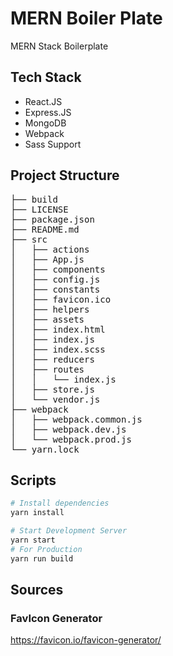 # MERN Boiler Plate 
MERN Stack Boilerplate

## Tech Stack
<ul>
    <li> React.JS </li>
    <li> Express.JS </li>
    <li> MongoDB </li>
    <li> Webpack </li>
    <li> Sass Support </li>
</ul>


## Project Structure 

<pre>
├── build  
├── LICENSE
├── package.json
├── README.md
├── src
│   ├── actions
│   ├── App.js
│   ├── components
│   ├── config.js
│   ├── constants
│   ├── favicon.ico
│   ├── helpers
│   ├── assets
│   ├── index.html
│   ├── index.js
│   ├── index.scss
│   ├── reducers
│   ├── routes
│   │   └── index.js
│   ├── store.js
│   └── vendor.js
├── webpack
│   ├── webpack.common.js
│   ├── webpack.dev.js
│   └── webpack.prod.js
└── yarn.lock
</pre>

## Scripts 
```sh 
# Install dependencies 
yarn install

# Start Development Server 
yarn start 
# For Production 
yarn run build 

```

## Sources 
### FavIcon Generator 
https://favicon.io/favicon-generator/


